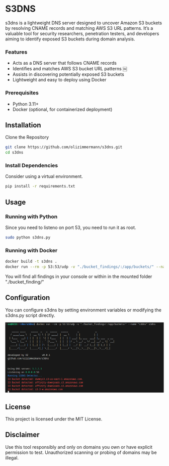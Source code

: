 # S3DNS

s3dns is a lightweight DNS server designed to uncover Amazon S3 buckets by resolving CNAME records and matching AWS S3 URL patterns. It’s a valuable tool for security researchers, penetration testers, and developers aiming to identify exposed S3 buckets during domain analysis.

### Features
- Acts as a DNS server that follows CNAME records
- Identifies and matches AWS S3 bucket URL patterns ￼
- Assists in discovering potentially exposed S3 buckets
- Lightweight and easy to deploy using Docker

### Prerequisites
- Python 3.11+
- Docker (optional, for containerized deployment)

## Installation

Clone the Repository

```sh
git clone https://github.com/olizimmermann/s3dns.git
cd s3dns
```

### Install Dependencies

Consider using a virtual environment.
```sh
pip install -r requirements.txt
```
## Usage

### Running with Python

Since you need to listeno on port 53, you need to run it as root.
```sh
sudo python s3dns.py
```

### Running with Docker

```sh
docker build -t s3dns .
docker run --rm -p 53:53/udp -v "./bucket_findings/:/app/buckets/" --name "s3dns" s3dns
```
You will find all findings in your console or within in the mounted folder "./bucket_finding/"

## Configuration

You can configure s3dns by setting environment variables or modifying the s3dns.py script directly.

![Sample Output Docker](https://github.com/olizimmermann/s3dns/blob/main/images/output.png)

## License

This project is licensed under the MIT License.

## Disclaimer

Use this tool responsibly and only on domains you own or have explicit permission to test. Unauthorized scanning or probing of domains may be illegal.
